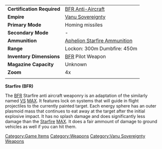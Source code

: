 |                            |                                                                          |
| -------------------------- | ------------------------------------------------------------------------ |
| **Certification Required** | [BFR Anti-Aircraft](/BFR_Anti-Aircraft "wikilink")                       |
| **Empire**                 | [Vanu Sovereignty](/Vanu_Sovereignty "wikilink")                         |
| **Primary Mode**           | Homing missiles                                                          |
| **Secondary Mode**         | \-                                                                       |
| **Ammunition**             | [Aphelion Starfire Ammunition](/Aphelion_Starfire_Ammunition "wikilink") |
| **Range**                  | Lockon: 300m Dumbfire: 450m                                              |
| **Inventory Dimensions**   | [BFR](/BFR "wikilink") Pilot Weapon                                      |
| **Magazine Capacity**      | Unknown                                                                  |
| **Zoom**                   | 4x                                                                       |
|                            |                                                                          |

**Starfire (BFR)**

The [BFR](/BFR "wikilink") Starfire anti aircraft weaponry is an
adaptation of the similarly named [VS](/VS "wikilink")
[MAX](/MAX "wikilink"). It features lock on systems that will guide in
flight projectiles to the currently painted target. Each energy sphere
has an outer plasmoid mass that continues to eat away at the target
after the initial explosive impact. It has no splash damage and does
significantly less damage than the [Starfire](/Starfire "wikilink")
[MAX](/MAX "wikilink"). It does a fair ammount of damage to ground
vehicles as well if you can hit them.

[Category:Game Items](/Category:Game_Items "wikilink")
[Category:Weapons](/Category:Weapons "wikilink") [Category:Vanu
Sovereignty Weapons](/Category:Vanu_Sovereignty_Weapons "wikilink")
